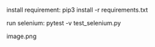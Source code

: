 install requirement:
pip3 install -r requirements.txt

run selenium:
pytest -v test_selenium.py

image.png
